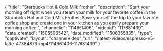 {
    "title": "Starbucks Hot & Cold Milk Frother",
    "description": "Start your morning off right when you steam your milk for your favorite coffee in the Starbucks Hot and Cold Milk Frother. Save yourself the trip to your favorite coffee shop and create one in your kitchen as you easily prepare your morning coffee.",
    "channelid": "114661406",
    "videoid": "117681439",
    "date_created": "1505506542",
    "date_modified": "1506355835",
    "type": "captivate",
    "layout": "channelVideo",
    "url": "\/latest-videos\/espresso-v5-latte-47384873-mp4\/114661406-117681439"
}